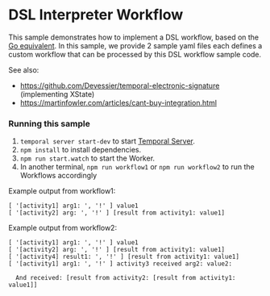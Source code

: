 # DSL Interpreter Workflow

This sample demonstrates how to implement a DSL workflow, based on the [Go equivalent](https://github.com/temporalio/samples-go/tree/main/dsl). In this sample, we provide 2 sample yaml files each defines a custom workflow that can be processed by this DSL workflow sample code.

See also:

- https://github.com/Devessier/temporal-electronic-signature (implementing XState)
- https://martinfowler.com/articles/cant-buy-integration.html

### Running this sample

1. `temporal server start-dev` to start [Temporal Server](https://github.com/temporalio/cli/#installation).
1. `npm install` to install dependencies.
1. `npm run start.watch` to start the Worker.
1. In another terminal, `npm run workflow1` or `npm run workflow2` to run the Workflows accordingly

Example output from workflow1:

```
[ '[activity1] arg1: ', '!' ] value1
[ '[activity2] arg: ', '!' ] [result from activity1: value1]
```

Example output from workflow2:

```
[ '[activity1] arg1: ', '!' ] value1
[ '[activity2] arg: ', '!' ] [result from activity1: value1]
[ '[activity4] result1: ', '!' ] [result from activity1: value1]
[ '[activity1] arg1: ', '!' ] activity3 received arg2: value2:

  And received: [result from activity2: [result from activity1: value1]]
```
